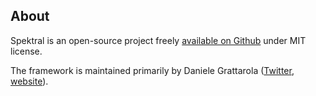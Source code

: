 ## About

Spektral is an open-source project freely [available on Github](https://github.com/danielegrattarola/spektral) under MIT license.

The framework is maintained primarily by Daniele Grattarola ([Twitter](https://twitter.com/riceasphait), [website](https://danielegrattarola.github.io/)).
